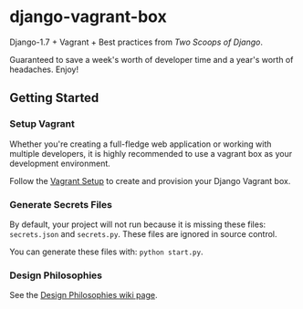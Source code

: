 # django-vagrant-box
Django-1.7 + Vagrant + Best practices from *Two Scoops of Django*.

Guaranteed to save a week's worth of developer time and a year's
worth of headaches. Enjoy!


## Getting Started

### Setup Vagrant
Whether you're creating a full-fledge web application or working with multiple developers,
it is highly recommended to use a vagrant box as your development environment.

Follow the [Vagrant Setup](https://github.com/codenameyau/django-vanilla/tree/master/vagrant#vagrant-centos-7)
to create and provision your Django Vagrant box.


### Generate Secrets Files
By default, your project will not run because it is missing these files:
`secrets.json` and `secrets.py`. These files are ignored in source control.

You can generate these files with: `python start.py`.


### Design Philosophies
See the [Design Philosophies wiki page](https://github.com/codenameyau/django-vanilla/wiki/Design-Philosophies).

